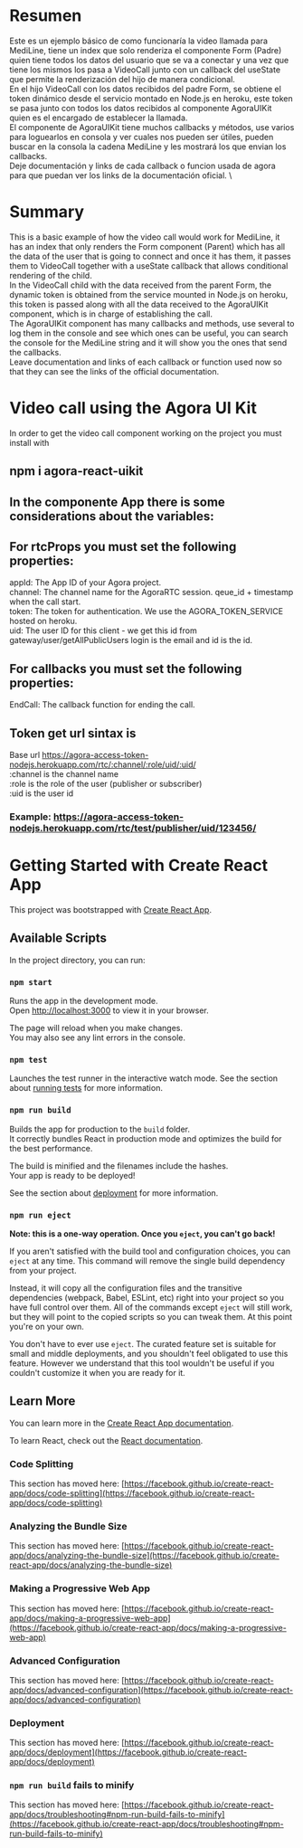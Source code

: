 # Resumen

Este es un ejemplo básico de como funcionaría la video llamada para MediLine, tiene un index que solo renderiza el componente Form (Padre) quien tiene todos los datos del usuario que se va a conectar y una vez que tiene los mismos los pasa a VideoCall junto con un callback del useState que permite la renderización del hijo de manera condicional.\
En el hijo VideoCall con los datos recibidos del padre Form, se obtiene el token dinámico desde el servicio montado en Node.js en heroku, este token se pasa junto con todos los datos recibidos al componente AgoraUIKit quien es el encargado de establecer la llamada.\
El componente de AgoraUIKit tiene muchos callbacks y métodos, use varios para loguearlos en consola y ver cuales nos pueden ser útiles, pueden buscar en la consola la cadena MediLine y les mostrará los que envian los callbacks.\
Deje documentación y links de cada callback o funcion usada de agora para que puedan ver los links de la documentación oficial. \

# Summary

This is a basic example of how the video call would work for MediLine, it has an index that only renders the Form component (Parent) which has all the data of the user that is going to connect and once it has them, it passes them to VideoCall together with a useState callback that allows conditional rendering of the child.\
In the VideoCall child with the data received from the parent Form, the dynamic token is obtained from the service mounted in Node.js on heroku, this token is passed along with all the data received to the AgoraUIKit component, which is in charge of establishing the call. \
The AgoraUIKit component has many callbacks and methods, use several to log them in the console and see which ones can be useful, you can search the console for the MediLine string and it will show you the ones that send the callbacks.\
Leave documentation and links of each callback or function used now so that they can see the links of the official documentation.

# Video call using the Agora UI Kit

In order to get the video call component working on the project you must install with

## npm i agora-react-uikit

## In the componente App there is some considerations about the variables:

## For rtcProps you must set the following properties:

appId: The App ID of your Agora project.\
channel: The channel name for the AgoraRTC session. qeue_id + timestamp when the call start.\
token: The token for authentication. We use the AGORA_TOKEN_SERVICE hosted on heroku.\
uid: The user ID for this client - we get this id from gateway/user/getAllPublicUsers login is the email and id is the id.

## For callbacks you must set the following properties:

EndCall: The callback function for ending the call.

## Token get url sintax is

Base url https://agora-access-token-nodejs.herokuapp.com/rtc/:channel/:role/uid/:uid/ \
:channel is the channel name\
:role is the role of the user (publisher or subscriber)\
:uid is the user id

### Example: https://agora-access-token-nodejs.herokuapp.com/rtc/test/publisher/uid/123456/

# Getting Started with Create React App

This project was bootstrapped with [Create React App](https://github.com/facebook/create-react-app).

## Available Scripts

In the project directory, you can run:

### `npm start`

Runs the app in the development mode.\
Open [http://localhost:3000](http://localhost:3000) to view it in your browser.

The page will reload when you make changes.\
You may also see any lint errors in the console.

### `npm test`

Launches the test runner in the interactive watch mode.
See the section about [running tests](https://facebook.github.io/create-react-app/docs/running-tests) for more information.

### `npm run build`

Builds the app for production to the `build` folder.\
It correctly bundles React in production mode and optimizes the build for the best performance.

The build is minified and the filenames include the hashes.\
Your app is ready to be deployed!

See the section about [deployment](https://facebook.github.io/create-react-app/docs/deployment) for more information.

### `npm run eject`

**Note: this is a one-way operation. Once you `eject`, you can't go back!**

If you aren't satisfied with the build tool and configuration choices, you can `eject` at any time. This command will remove the single build dependency from your project.

Instead, it will copy all the configuration files and the transitive dependencies (webpack, Babel, ESLint, etc) right into your project so you have full control over them. All of the commands except `eject` will still work, but they will point to the copied scripts so you can tweak them. At this point you're on your own.

You don't have to ever use `eject`. The curated feature set is suitable for small and middle deployments, and you shouldn't feel obligated to use this feature. However we understand that this tool wouldn't be useful if you couldn't customize it when you are ready for it.

## Learn More

You can learn more in the [Create React App documentation](https://facebook.github.io/create-react-app/docs/getting-started).

To learn React, check out the [React documentation](https://reactjs.org/).

### Code Splitting

This section has moved here: [https://facebook.github.io/create-react-app/docs/code-splitting](https://facebook.github.io/create-react-app/docs/code-splitting)

### Analyzing the Bundle Size

This section has moved here: [https://facebook.github.io/create-react-app/docs/analyzing-the-bundle-size](https://facebook.github.io/create-react-app/docs/analyzing-the-bundle-size)

### Making a Progressive Web App

This section has moved here: [https://facebook.github.io/create-react-app/docs/making-a-progressive-web-app](https://facebook.github.io/create-react-app/docs/making-a-progressive-web-app)

### Advanced Configuration

This section has moved here: [https://facebook.github.io/create-react-app/docs/advanced-configuration](https://facebook.github.io/create-react-app/docs/advanced-configuration)

### Deployment

This section has moved here: [https://facebook.github.io/create-react-app/docs/deployment](https://facebook.github.io/create-react-app/docs/deployment)

### `npm run build` fails to minify

This section has moved here: [https://facebook.github.io/create-react-app/docs/troubleshooting#npm-run-build-fails-to-minify](https://facebook.github.io/create-react-app/docs/troubleshooting#npm-run-build-fails-to-minify)
